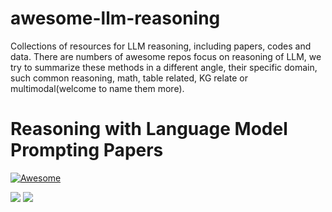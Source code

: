 # awesome-llm-reasoning
Collections of resources for LLM reasoning, including papers, codes and data. 
There are numbers of awesome repos focus on reasoning of LLM, we try to summarize these methods in a different angle, their specific domain,
such common reasoning, math, table related, KG relate or multimodal(welcome to name them more).

# Reasoning with Language Model Prompting Papers
[![Awesome](https://awesome.re/badge.svg)](https://github.com/4IK1d/awesome-llm-reasoning/) 
<!-- [![License: MIT](https://img.shields.io/badge/License-MIT-green.svg)](https://opensource.org/licenses/MIT) -->
![](https://img.shields.io/github/last-commit/4IK1d/awesome-llm-reasoning?color=green) 
![](https://img.shields.io/badge/PRs-Welcome-red)
